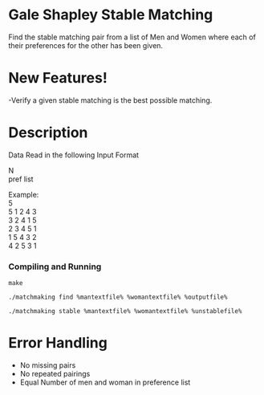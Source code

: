 # Gale Shapley Stable Matching

Find the stable matching pair from a list of Men and Women where each of their preferences for the other has been given.

# New Features!

  -Verify a given stable matching is the best possible matching.

# Description
  Data Read in the following Input Format 

  N\
  pref list

  Example:\
  5\
  5 1 2 4 3\
  3 2 4 1 5\
  2 3 4 5 1\
  1 5 4 3 2\
  4 2 5 3 1


### Compiling and Running

```
make
```

```
./matchmaking find %mantextfile% %womantextfile% %outputfile%
```

```
./matchmaking stable %mantextfile% %womantextfile% %unstablefile%
```

# Error Handling 
  - No missing pairs
  - No repeated pairings 
  - Equal Number of men and woman in preference list
